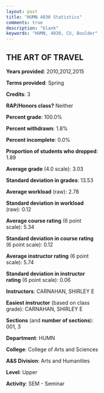 ```yaml
---
layout: post
title: "HUMN 4030 Statistics"
comments: true
description: "blank"
keywords: "HUMN, 4030, CU, Boulder"
--- 
```

<head>
<script src="https://ajax.googleapis.com/ajax/libs/jquery/2.1.3/jquery.min.js"></script>
<script src="https://dl.dropboxusercontent.com/s/pc42nxpaw1ea4o9/highcharts.js?dl=0"></script>
<!-- <script src="../assets/js/highcharts.js"></script> -->
<style type="text/css">@font-face {
	font-family: "Bebas Neue";
	src: url(https://www.filehosting.org/file/details/544349/BebasNeue%20Regular.otf) format("opentype");
	}
	h1.Bebas { 
		font-family: "Bebas Neue", Verdana, Tahoma;
	}
</style>
</head>
<body>
	<div id="container" style="float: right; width: 45%; height: 88%; margin-left: 2.5%; margin-right: 2.5%;"></div>
	<script language="JavaScript">
		$(document).ready(function() {
		var chart = {type: 'column'};
		var title = {text: 'Grade Distribution'};
		var xAxis = {categories: ['A','B','C','D','F'],crosshair: true};
		var yAxis = {min: 0,title: {text: 'Percentage'}};
		var tooltip = {headerFormat: '<center><b><span style="font-size:20px">{point.key}</span></b></center>',
		               pointFormat: '<td style="padding:0"><b>{point.y:.1f}%</b></td>',
		               footerFormat: '</table>',shared: true,useHTML: true};
		var plotOptions = {column: {pointPadding: 0.0,borderWidth: 0}};  
		var credits = {enabled: false};var series= [{name: 'Percent',data: [37.5,44.23,5.77,8.65,3.85,]}];
		var json = {};
		json.chart = chart;
		json.title = title;
		json.tooltip = tooltip;
		json.xAxis = xAxis;
		json.yAxis = yAxis;  
		json.series = series;
		json.plotOptions = plotOptions;  
		json.credits = credits;
		$('#container').highcharts(json);
	});
	</script>
</body>
			   
## THE ART OF TRAVEL

**Years provided**: 2010,2012,2015

**Terms provided**: Spring

**Credits**: 3

**RAP/Honors class?** Neither

**Percent grade**: 100.0%

**Percent withdrawn**: 1.8%

**Percent incomplete**: 0.0%

**Proportion of students who dropped**: 1.89

**Average grade** (4.0 scale): 3.03

**Standard deviation in grades**: 13.53

**Average workload** (raw): 2.78

**Standard deviation in workload** (raw): 0.12

**Average course rating** (6 point scale): 5.34

**Standard deviation in course rating** (6 point scale): 0.12

**Average instructor rating** (6 point scale): 5.74

**Standard deviation in instructor rating** (6 point scale): 0.06

**Instructors**: CARNAHAN, SHIRLEY E

**Easiest instructor** (based on class grade): CARNAHAN, SHIRLEY E

**Sections** (and **number of sections**): 001, 3

**Department**: HUMN

**College**: College of Arts and Sciences

**A&S Division**: Arts and Humanities

**Level**: Upper

**Activity**: SEM - Seminar